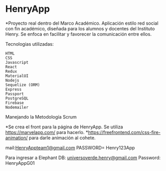 # HenryApp

*Proyecto real dentro del Marco Académico. 
Aplicación estilo red social con fin académico, diseñada para los alumnos y docentes del Instituto Henry. Se enfoca en facilitar y favorecer la comunicación entre ellos. 

Tecnologias utilizadas:

	HTML
	CSS
	Javascript
	React
	Redux
	MaterialUI
	Nodejs
	Sequelize (ORM)
	Express
	Passport
	PostgreSQL
	Firebase
	Nodemailer
	

Manejando la Metodología Scrum


*Se crea el front para la página de HenryApp. Se utiliza https://marvelapp.com/ para hacerlo.
*https://freefrontend.com/css-fire-animation/ para darle animación al cohete.


mail:HenryAppteam1@gmail.com
PASSWORD= Henry123App

Para ingresar a Elephant DB:
universoverde.henry@gmail.com 
Password: HenryAppG01
